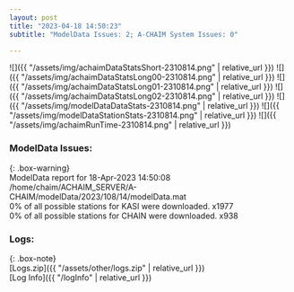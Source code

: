 ```yaml
---
layout: post
title: "2023-04-18 14:50:23"
subtitle: "ModelData Issues: 2; A-CHAIM System Issues: 0"

---
```


![]({{ "/assets/img/achaimDataStatsShort-2310814.png" | relative_url }})
![]({{ "/assets/img/achaimDataStatsLong00-2310814.png" | relative_url }})
![]({{ "/assets/img/achaimDataStatsLong01-2310814.png" | relative_url }})
![]({{ "/assets/img/achaimDataStatsLong02-2310814.png" | relative_url }})
![]({{ "/assets/img/modelDataDataStats-2310814.png" | relative_url }})
![]({{ "/assets/img/modelDataStationStats-2310814.png" | relative_url }})
![]({{ "/assets/img/achaimRunTime-2310814.png" | relative_url }})


### ModelData Issues:  
  
{: .box-warning}  
 ModelData report for 18-Apr-2023 14:50:08   
 /home/chaim/ACHAIM_SERVER/A-CHAIM/modelData/2023/108/14/modelData.mat   
 0% of all possible stations for KASI were downloaded. x1977   
 0% of all possible stations for CHAIN were downloaded. x938   
  


### Logs:  
  
{: .box-note}  
[Logs.zip]({{ "/assets/other/logs.zip" | relative_url }})  
[Log Info]({{ "/logInfo" | relative_url }})  
